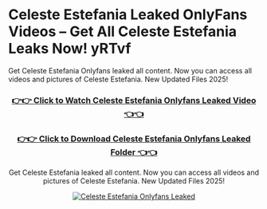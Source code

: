 # Celeste Estefania Leaked OnlyFans Videos – Get All Celeste Estefania Leaks Now! yRTvf

Get Celeste Estefania Onlyfans leaked all content. Now you can access all videos and pictures of Celeste Estefania. New Updated Files 2025!  
<div align="center">
  
### [👉👉 Click to Watch Celeste Estefania Onlyfans Leaked Video 👈👈](https://links2leaks.com?utm_source=celesteestefania&utm_medium=gitshort)  
### [👉👉 Click to Download Celeste Estefania Onlyfans Leaked Folder 👈👈](https://links2leaks.com?utm_source=celesteestefania&utm_medium=gitshort)  

Get Celeste Estefania leaked all content. Now you can access all videos and pictures of Celeste Estefania. New Updated Files 2025!  

[![Celeste Estefania Onlyfans Leaked](https://i.ibb.co/93hzkbrt/l2l.gif)](https://links2leaks.com?utm_source=celesteestefania&utm_medium=gitshort)  

</div>
